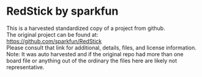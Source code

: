 
# RedStick by sparkfun  
This is a harvested standardized copy of a project from github.  
The original project can be found at:  
https://github.com/sparkfun/RedStick  
Please consult that link for additional, details, files, and license information.  
Note: It was auto harvested and if the original repo had more than one board file or anything out of the ordinary the files here are likely not representative.  
    